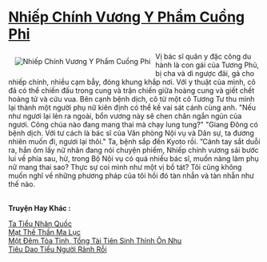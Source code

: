 <a href="https://truyenwiki.net/nhiep-chinh-vuong-y-pham-cuong-phi.35231/" title="Nhiếp Chính Vương Y Phẩm Cuồng Phi"><h1>Nhiếp Chính Vương Y Phẩm Cuồng Phi</h1></a><div style="display:table"><img align="right" style="float: left; padding: 10px;" src="https://truyenwiki.net/a/img/str/src/35231.jpg" alt="Nhiếp Chính Vương Y Phẩm Cuồng Phi">Vị bác sĩ quân y đặc công du hành là con gái của Tương Phủ, bị cha và dì ngược đãi, gả cho nhiếp chính, nhiều cạm bẫy, đóng khung khắp nơi. Với y thuật của mình, cô đã có thể chiến đấu trong cung và trận chiến giữa hoàng cung và giết chết hoàng tử và cứu vua. Bên cạnh bệnh dịch, cô từ một cô Tương Tư thu mình lại thành một người phụ nữ kiên định có thể kề vai sát cánh cùng anh. "Nếu như ngươi lại lẻn ra ngoài, bổn vương này sẽ chen chân ngắn ngủn của ngươi. Công chúa nào đang mang thai mà chạy lung tung?" "Giang Đông có bệnh dịch. Với tư cách là bác sĩ của Văn phòng Nội vụ và Dân sự, ta đương nhiên muốn đi, ngươi lại thôi." Ta, bệnh sắp đến Kyoto rồi. ”Cánh tay sắt duỗi ra, hắn ôm lấy nữ nhân đang nói chuyện phiếm, Nhiếp chính vương sải bước lui về phía sau, hừ, trong Bộ Nội vụ có quá nhiều bác sĩ, muốn nàng làm phụ nữ mang thai sao? Thực sự coi mình như một vị bồ tát? Tôi cũng không muốn nghĩ về những phương pháp của tôi hồi đó tàn nhẫn và tàn nhẫn như thế nào.</div><p><br><b>Truyện Hay Khác :</b></p><a href="https://truyenwiki.net/ta-tieu-nhan-quoc.36510/" alt="Ta Tiểu Nhân Quốc">Ta Tiểu Nhân Quốc</a><br/><a href="https://github.com/nownovels/wikidich/tree/master/truyenhay/36066" alt="Mạt Thế Thần Ma Lục">Mạt Thế Thần Ma Lục</a><br/><a href="https://github.com/nownovels/wikidich/tree/master/truyenhay/36602" alt="Một Đêm Tỏa Tình, Tổng Tài Tiên Sinh Thỉnh Ôn Nhu">Một Đêm Tỏa Tình, Tổng Tài Tiên Sinh Thỉnh Ôn Nhu</a><br/><a href="https://github.com/nownovels/wikidich/tree/master/truyenhay/35999" alt="Tiêu Dao Tiểu Người Rảnh Rỗi">Tiêu Dao Tiểu Người Rảnh Rỗi</a><br/>